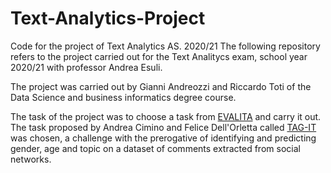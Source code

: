 # Text-Analytics-Project
Code for the project of Text Analytics AS. 2020/21
The following repository refers to the project carried out for the Text Analitycs exam, school year 2020/21 with professor Andrea Esuli.

The project was carried out by Gianni Andreozzi and Riccardo Toti of the Data Science and business informatics degree course.

The task of the project was to choose a task from [EVALITA](http://www.evalita.it/) and carry it out. 
The task proposed by Andrea Cimino and Felice Dell'Orletta called [TAG-IT](https://sites.google.com/view/tag-it-2020/home-page?authuser=0) was chosen, a challenge with the prerogative of identifying and predicting gender, age and topic on a dataset of comments extracted from social networks.
